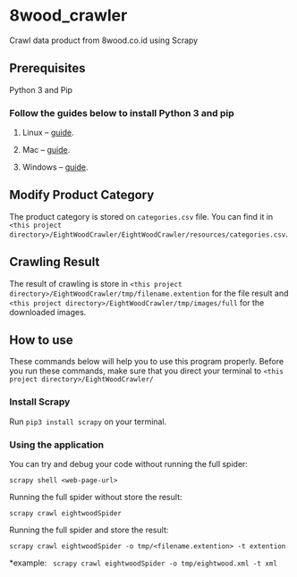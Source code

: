 # 8wood_crawler
Crawl data product from 8wood.co.id using Scrapy

## Prerequisites

Python 3 and Pip

### Follow the guides below to install Python 3 and pip

1. Linux – [guide](http://docs.python-guide.org/en/latest/starting/install3/linux/).

2. Mac – [guide](http://docs.python-guide.org/en/latest/starting/install3/osx/).

3. Windows – [guide](https://www.scrapehero.com/how-to-install-python3-in-windows-10/).

## Modify Product Category

The product category is stored on `categories.csv` file. You can find it in `<this project directory>/EightWoodCrawler/EightWoodCrawler/resources/categories.csv`.

## Crawling Result

The result of crawling is store  in `<this project directory>/EightWoodCrawler/tmp/filename.extention` for the file result and `<this project directory>/EightWoodCrawler/tmp/images/full` for the downloaded images.

## How to use

These commands below will help you to use this program properly. Before you run these commands, make sure that you direct your terminal to  `<this project directory>/EightWoodCrawler/`

### Install Scrapy

Run `pip3 install scrapy` on your terminal.

### Using the application

You can  try and debug your code without running the full spider:

```console
scrapy shell <web-page-url>
```

Running the full spider without store the result:

```console
scrapy crawl eightwoodSpider
```

Running the full spider and store the result:

```console
scrapy crawl eightwoodSpider -o tmp/<filename.extention> -t extention
```
*example: ` scrapy crawl eightwoodSpider -o tmp/eightwood.xml -t xml`
